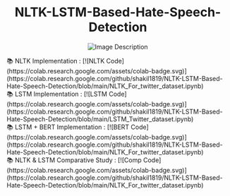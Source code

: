 <h1 align="center">NLTK-LSTM-Based-Hate-Speech-Detection</h1>
<p align="center">
    <img src="https://i.ibb.co/ry8k2N0/CSE442-Project.png" alt="Image Description">
</p>
📚 NLTK Implementation : [![NLTK Code](https://colab.research.google.com/assets/colab-badge.svg)](https://colab.research.google.com/github/shakil1819/NLTK-LSTM-Based-Hate-Speech-Detection/blob/main/NLTK_For_twitter_dataset.ipynb)</br>
📚 LSTM Implementation : [![LSTM Code](https://colab.research.google.com/assets/colab-badge.svg)](https://colab.research.google.com/github/shakil1819/NLTK-LSTM-Based-Hate-Speech-Detection/blob/main/LSTM_Twitter_dataset.ipynb)</br>
📚 LSTM + BERT Implementation : [![BERT Code](https://colab.research.google.com/assets/colab-badge.svg)](https://colab.research.google.com/github/shakil1819/NLTK-LSTM-Based-Hate-Speech-Detection/blob/main/NLTK_For_twitter_dataset.ipynb)</br>
📚 NLTK & LSTM Comparative Study : [![Comp Code](https://colab.research.google.com/assets/colab-badge.svg)](https://colab.research.google.com/github/shakil1819/NLTK-LSTM-Based-Hate-Speech-Detection/blob/main/NLTK_For_twitter_dataset.ipynb)</br>
